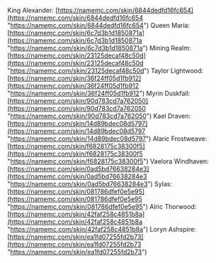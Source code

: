 King Alexander: [https://namemc.com/skin/6844dedfd16fc654](https://namemc.com/skin/6844dedfd16fc654 "https://namemc.com/skin/6844dedfd16fc654") 
Queen Maria: [https://namemc.com/skin/6c7d3b1d1850871a](https://namemc.com/skin/6c7d3b1d1850871a "https://namemc.com/skin/6c7d3b1d1850871a") 
Mining Realm: [https://namemc.com/skin/23125decaf48c50d](https://namemc.com/skin/23125decaf48c50d "https://namemc.com/skin/23125decaf48c50d") 
Taylor Lightwood: [https://namemc.com/skin/36f24ff05d1fb912](https://namemc.com/skin/36f24ff05d1fb912 "https://namemc.com/skin/36f24ff05d1fb912") 
Myrin Duskfall: [https://namemc.com/skin/90d783cd7a762050](https://namemc.com/skin/90d783cd7a762050 "https://namemc.com/skin/90d783cd7a762050") 
Kael Draven: [https://namemc.com/skin/14d89bdec08d5797](https://namemc.com/skin/14d89bdec08d5797 "https://namemc.com/skin/14d89bdec08d5797") 
Alaric Frostweave: [https://namemc.com/skin/f6828175c38300f5](https://namemc.com/skin/f6828175c38300f5 "https://namemc.com/skin/f6828175c38300f5")
Vaelora Windhaven: [https://namemc.com/skin/0ad5bd76638284e3](https://namemc.com/skin/0ad5bd76638284e3 "https://namemc.com/skin/0ad5bd76638284e3") 
Sylas: [https://namemc.com/skin/081786dfef0e5e95](https://namemc.com/skin/081786dfef0e5e95 "https://namemc.com/skin/081786dfef0e5e95") 
Alric Thorwood: [https://namemc.com/skin/42faf258c4851b8a](https://namemc.com/skin/42faf258c4851b8a "https://namemc.com/skin/42faf258c4851b8a") 
Loryn Ashspire: [https://namemc.com/skin/ea1fd07255fd2b73](https://namemc.com/skin/ea1fd07255fd2b73 "https://namemc.com/skin/ea1fd07255fd2b73")